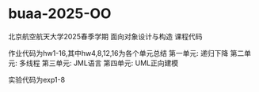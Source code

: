 # buaa-2025-OO
北京航空航天大学2025春季学期 面向对象设计与构造 课程代码

作业代码为hw1-16,其中hw4,8,12,16为各个单元总结
第一单元: 递归下降
第二单元: 多线程
第三单元: JML语言
第四单元: UML正向建模

实验代码为exp1-8
